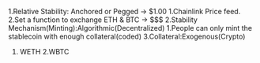 1.Relative Stability: Anchored or Pegged -> $1.00
  1.Chainlink Price feed.
  2.Set a function to exchange ETH & BTC -> $$$
2.Stability Mechanism(Minting):Algorithmic(Decentralized)
  1.People can only mint the stablecoin with enough collateral(coded)
3.Collateral:Exogenous(Crypto)
  1. WETH
  2.WBTC